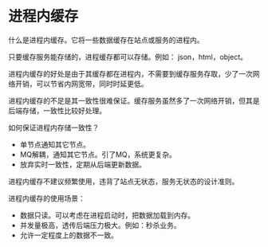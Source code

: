 # 进程内缓存

什么是进程内缓存。它将一些数据缓存在站点或服务的进程内。

只要缓存服务能存储的，进程缓存都可以存储。例如： json，html，object。

进程内缓存的好处是由于其缓存都在进程内，不需要到缓存服务存取，少了一次网络开销，可以节省内网宽带，同时时延更低。

进程内缓存的不足是其一致性很难保证。缓存服务虽然多了一次网络开销，但其是后端存储，一致性比较好处理。

如何保证进程内存储一致性？

+ 单节点通知其它节点。
+ MQ解耦，通知其它节点。引了MQ，系统更复杂。
+ 放弃实时一致性，定期从后端更新数据。

进程内缓存不建议频繁使用，违背了站点无状态，服务无状态的设计准则。

进程内缓存的使用场景：

+ 数据只读。可以考虑在进程启动时，把数据加载到内存。
+ 并发量极高，透传后端压力极大。例如：秒杀业务。
+ 允许一定程度上的数据不一致。

